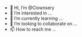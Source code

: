- 👋 Hi, I’m @Clownsery
- 👀 I’m interested in ...
- 🌱 I’m currently learning ...
- 💞️ I’m looking to collaborate on ...
- 📫 How to reach me ...

<!---
Clownsery/Clownsery is a ✨ special ✨ repository because its `README.md` (this file) appears on your GitHub profile.
You can click the Preview link to take a look at your changes.
--->
